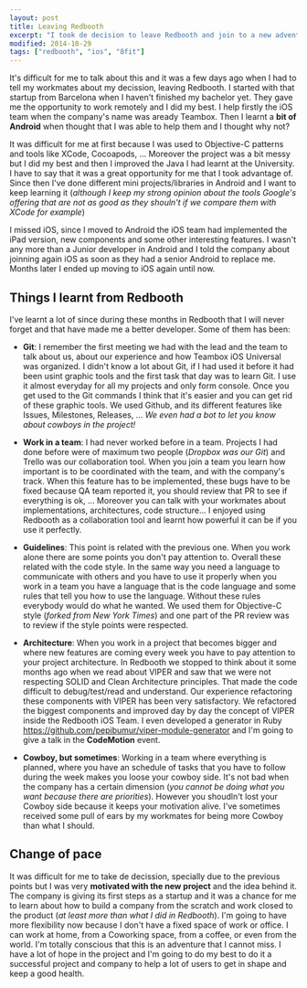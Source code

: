 ```yaml
---
layout: post
title: Leaving Redbooth
excerpt: "I took de decision to leave Redbooth and join to a new adventure. I explain here the reasons, everything I learned from there and my expectations for 8fit"
modified: 2014-10-29
tags: ["redbooth", "ios", "8fit"]
---
```


It's difficult for me to talk about this and it was a few days ago when I had to tell my workmates about my decission, leaving Redbooth. I started with that startup from Barcelona when I haven't finished my bachelor yet. They gave me the opportunity to work remotely and I did my best. I help firstly the iOS team when the company's name was aready Teambox. Then I learnt a **bit of Android** when thought that I was able to help them and I thought why not?

It was difficult for me at first because I was used to Objective-C patterns and tools like XCode, Cocoapods, ... Moreover the project was a bit messy but I did my best and then I improved the Java I had learnt at the University. I have to say that it was a great opportunity for me that I took advantage of. Since then I've done different mini projects/libraries in Android and I want to keep learning it (_although I keep my strong opinion about the tools Google's offering that are not as good as they shouln't if we compare them with XCode for example_)

I missed iOS, since I moved to Android the iOS team had implemented the iPad version, new components and some other interesting features. I wasn't any more than a Junior developer in Android and I told the company about joinning again iOS as soon as they had a senior Android to replace me. Months later I ended up moving to iOS again until now.

## Things I learnt from Redbooth

I've learnt a lot of since during these months in Redbooth that I will never forget and that have made me a better developer. Some of them has been:

- **Git**: I remember the first meeting we had with the lead and the team to talk about us, about our experience and how Teambox iOS Universal was organized. I didn't know a lot about Git, if I had used it before it had been usint graphic tools and the first task that day was to learn Git. I use it almost everyday for all my projects and only form console. Once you get used to the Git commands I think that it's easier and you can get rid of these graphic tools. We used Github, and its different features like Issues, Milestones, Releases, ... _We even had a bot to let you know about cowboys in the project!_

- **Work in a team**: I had never worked before in a team. Projects I had done before were of maximum two people (_Dropbox was our Git_) and Trello was our collaboration tool. When you join a team you learn how important is to be coordinated with the team, and with the company's track. When this feature has to be implemented, these bugs have to be fixed because QA team reported it, you should review that PR to see if everything is ok, ... Moreover you can talk with your workmates about implementations, architectures, code structure... I enjoyed using Redbooth as a collaboration tool and learnt how powerful it can be if you use it perfectly.

- **Guidelines**: This point is related with the previous one. When you work alone there are some points you don't pay attention to. Overall these related with the code style. In the same way you need a language to communicate with others and you have to use it properly when you work in a team you have a language that is the code language and some rules that tell you how to use the language. Without these rules everybody would do what he wanted. We used them for Objective-C style (_forked from New York Times_) and one part of the PR review was to review if the style points were respected.

- **Architecture**: When you work in a project that becomes bigger and where new features are coming every week you have to pay attention to your project architecture. In Redbooth we stopped to think about it some months ago when we read about VIPER and saw that we were not respecting SOLID and Clean Architecture principles. That made the code difficult to debug/test/read and understand. Our experience refactoring these components with VIPER has been very satisfactory. We refactored the biggest components and improved day by day the concept of VIPER inside the Redbooth iOS Team. I even developed a generator in Ruby https://github.com/pepibumur/viper-module-generator and I'm going to give a talk in the **CodeMotion** event.

- **Cowboy, but sometimes**: Working in a team where everything is planned, where you have an schedule of tasks that you have to follow during the week makes you loose your cowboy side. It's not bad when the company has a certain dimension (_you cannot be doing what you want because there are priorities_). However you shoudln't lost your Cowboy side because it keeps your motivation alive. I've sometimes received some pull of ears by my workmates for being more Cowboy than what I should.

## Change of pace

It was difficult for me to take de decission, specially due to the previous points but I was very **motivated with the new project** and the idea behind it. The company is giving its first steps as a startup and it was a chance for me to learn about how to build a company from the scratch and work closed to the product (_at least more than what I did in Redbooth_). I'm going to have more flexibility now because I don't have a fixed space of work or office. I can work at home, from a Coworking space, from a coffee, or even from the world. I'm totally conscious that this is an adventure that I cannot miss. I have a lot of hope in the project and I'm going to do my best to do it a successful project and company to help a lot of users to get in shape and keep a good health.
